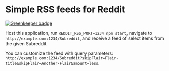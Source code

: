 # Simple RSS feeds for Reddit

[![Greenkeeper badge](https://badges.greenkeeper.io/denis-sokolov/reddit-rss.svg)](https://greenkeeper.io/)

Host this application, run `REDDIT_RSS_PORT=1234 npm start`, navigate to `http://example.com:1234/Subreddit`, and receive a feed of select items from the given Subreddit.

You can customize the feed with query parameters: `http://example.com:1234/Subreddit?skipFlair=Flair-title&skipFlair=Another-Flair&amount=less`.
